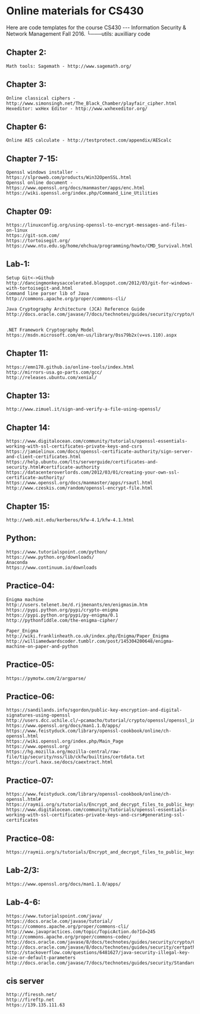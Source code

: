 # Online materials for CS430
Here are code templates for the course CS430 --- Information Security & Network Management Fall 2016.
└───utils: auxilliary code

## Chapter 2:
	Math tools: Sagemath - http://www.sagemath.org/

## Chapter 3:
	Online classical ciphers - http://www.simonsingh.net/The_Black_Chamber/playfair_cipher.html
	Hexeditor: wxHex Editor - http://www.wxhexeditor.org/

## Chapter 6:
	Online AES calculate - http://testprotect.com/appendix/AEScalc

## Chapter 7-15:
	Openssl windows installer - https://slproweb.com/products/Win32OpenSSL.html
	Openssl online document - https://www.openssl.org/docs/manmaster/apps/enc.html
	https://wiki.openssl.org/index.php/Command_Line_Utilities


	
## Chapter 09:
	https://linuxconfig.org/using-openssl-to-encrypt-messages-and-files-on-linux
	https://git-scm.com/
	https://tortoisegit.org/
	https://www.ntu.edu.sg/home/ehchua/programming/howto/CMD_Survival.html
	
## Lab-1:
	Setup Git<->Github
	http://dancingmonkeysaccelerated.blogspot.com/2012/03/git-for-windows-with-tortoisegit-and.html
	Command line parser lib of Java
	http://commons.apache.org/proper/commons-cli/
	
	Java Cryptography Architecture (JCA) Reference Guide
	http://docs.oracle.com/javase/7/docs/technotes/guides/security/crypto/CryptoSpec.html#Cipher
	
	
	.NET Framework Cryptography Model
	https://msdn.microsoft.com/en-us/library/0ss79b2x(v=vs.110).aspx	
	
## Chapter 11:
	https://emn178.github.io/online-tools/index.html
	http://mirrors-usa.go-parts.com/gcc/
	http://releases.ubuntu.com/xenial/
	
## Chapter 13:
	http://www.zimuel.it/sign-and-verify-a-file-using-openssl/
	
## Chapter 14:
	https://www.digitalocean.com/community/tutorials/openssl-essentials-working-with-ssl-certificates-private-keys-and-csrs	https://jamielinux.com/docs/openssl-certificate-authority/sign-server-and-client-certificates.html
	https://help.ubuntu.com/lts/serverguide/certificates-and-security.html#certificate-authority
	https://datacenteroverlords.com/2012/03/01/creating-your-own-ssl-certificate-authority/
	https://www.openssl.org/docs/manmaster/apps/rsautl.html
	http://www.czeskis.com/random/openssl-encrypt-file.html
	
## Chapter 15:
	http://web.mit.edu/kerberos/kfw-4.1/kfw-4.1.html
	
## Python:
	https://www.tutorialspoint.com/python/
	https://www.python.org/downloads/
	Anaconda
	https://www.continuum.io/downloads
	
## Practice-04:
	Enigma machine
	http://users.telenet.be/d.rijmenants/en/enigmasim.htm
	https://pypi.python.org/pypi/crypto-enigma
	https://pypi.python.org/pypi/py-enigma/0.1
	http://pythonfiddle.com/the-enigma-cipher/
	
	Paper_Enigma
	http://wiki.franklinheath.co.uk/index.php/Enigma/Paper_Enigma	http://williamedwardscoder.tumblr.com/post/145304200648/enigma-machine-on-paper-and-python
	
## Practice-05:
	https://pymotw.com/2/argparse/
	
## Practice-06:
	https://sandilands.info/sgordon/public-key-encryption-and-digital-signatures-using-openssl
	http://users.dcc.uchile.cl/~pcamacho/tutorial/crypto/openssl/openssl_intro.html
	https://www.openssl.org/docs/man1.1.0/apps/
	https://www.feistyduck.com/library/openssl-cookbook/online/ch-openssl.html
	https://wiki.openssl.org/index.php/Main_Page
	https://www.openssl.org/
	https://hg.mozilla.org/mozilla-central/raw-file/tip/security/nss/lib/ckfw/builtins/certdata.txt
	https://curl.haxx.se/docs/caextract.html
	
## Practice-07:

	https://www.feistyduck.com/library/openssl-cookbook/online/ch-openssl.html#
	https://raymii.org/s/tutorials/Encrypt_and_decrypt_files_to_public_keys_via_the_OpenSSL_Command_Line.html
	https://www.digitalocean.com/community/tutorials/openssl-essentials-working-with-ssl-certificates-private-keys-and-csrs#generating-ssl-certificates
	
## Practice-08:
	https://raymii.org/s/tutorials/Encrypt_and_decrypt_files_to_public_keys_via_the_OpenSSL_Command_Line.html
	
	
## Lab-2/3:
	https://www.openssl.org/docs/man1.1.0/apps/
	
## Lab-4-6:
	https://www.tutorialspoint.com/java/
	https://docs.oracle.com/javase/tutorial/
	https://commons.apache.org/proper/commons-cli/
	http://www.javapractices.com/topic/TopicAction.do?Id=245
	http://commons.apache.org/proper/commons-codec/
	http://docs.oracle.com/javase/8/docs/technotes/guides/security/crypto/CryptoSpec.html#Cipher
	http://docs.oracle.com/javase/8/docs/technotes/guides/security/certpath/CertPathProgGuide.html
	http://stackoverflow.com/questions/6481627/java-security-illegal-key-size-or-default-parameters
	http://docs.oracle.com/javase/7/docs/technotes/guides/security/StandardNames.html
	
## cis server
	http://firessh.net/
	http://fireftp.net
	https://139.135.111.63
	
	
